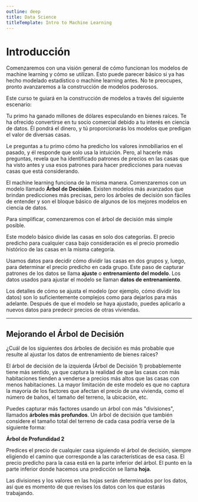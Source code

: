 ```yaml
---
outline: deep
title: Data Science
titleTemplate: Intro to Machine Learning
---
```


# Introducción

Comenzaremos con una visión general de cómo funcionan los modelos de machine learning y cómo se utilizan. Esto puede parecer básico si ya has hecho modelado estadístico o machine learning antes. No te preocupes, pronto avanzaremos a la construcción de modelos poderosos.

Este curso te guiará en la construcción de modelos a través del siguiente escenario:

Tu primo ha ganado millones de dólares especulando en bienes raíces. Te ha ofrecido convertirse en tu socio comercial debido a tu interés en ciencia de datos. Él pondrá el dinero, y tú proporcionarás los modelos que predigan el valor de diversas casas.

Le preguntas a tu primo cómo ha predicho los valores inmobiliarios en el pasado, y él responde que solo usa la intuición. Pero, al hacerle más preguntas, revela que ha identificado patrones de precios en las casas que ha visto antes y usa esos patrones para hacer predicciones para nuevas casas que está considerando.

El machine learning funciona de la misma manera. Comenzaremos con un modelo llamado **Árbol de Decisión**. Existen modelos más avanzados que brindan predicciones más precisas, pero los árboles de decisión son fáciles de entender y son el bloque básico de algunos de los mejores modelos en ciencia de datos.

Para simplificar, comenzaremos con el árbol de decisión más simple posible.

<!-- <img src="/home/data_science_projects/models_work_3.png" > -->

Este modelo básico divide las casas en solo dos categorías. El precio predicho para cualquier casa bajo consideración es el precio promedio histórico de las casas en la misma categoría.

Usamos datos para decidir cómo dividir las casas en dos grupos y, luego, para determinar el precio predicho en cada grupo. Este paso de capturar patrones de los datos se llama **ajuste** o **entrenamiento del modelo**. Los datos usados para ajustar el modelo se llaman **datos de entrenamiento**.

Los detalles de cómo se ajusta el modelo (por ejemplo, cómo dividir los datos) son lo suficientemente complejos como para dejarlos para más adelante. Después de que el modelo se haya ajustado, puedes aplicarlo a nuevos datos para predecir precios de otras viviendas.

---

## Mejorando el Árbol de Decisión

¿Cuál de los siguientes dos árboles de decisión es más probable que resulte al ajustar los datos de entrenamiento de bienes raíces?

<!-- <img src="/home/data_science_projects/models_work_2.png" > -->

El árbol de decisión de la izquierda (Árbol de Decisión 1) probablemente tiene más sentido, ya que captura la realidad de que las casas con más habitaciones tienden a venderse a precios más altos que las casas con menos habitaciones. La mayor limitación de este modelo es que no captura la mayoría de los factores que afectan el precio de una vivienda, como el número de baños, el tamaño del terreno, la ubicación, etc.

Puedes capturar más factores usando un árbol con más "divisiones", llamados **árboles más profundos**. Un árbol de decisión que también considere el tamaño total del terreno de cada casa podría verse de la siguiente forma:

**Árbol de Profundidad 2**

<!-- <img src="/home/data_science_projects/models_work_1.png" /> -->

Predices el precio de cualquier casa siguiendo el árbol de decisión, siempre eligiendo el camino que corresponde a las características de esa casa. El precio predicho para la casa está en la parte inferior del árbol. El punto en la parte inferior donde hacemos una predicción se llama **hoja**.

Las divisiones y los valores en las hojas serán determinados por los datos, así que es momento de que revises los datos con los que estarás trabajando.
